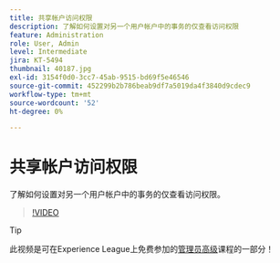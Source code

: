 ```yaml
---
title: 共享帐户访问权限
description: 了解如何设置对另一个用户帐户中的事务的仅查看访问权限
feature: Administration
role: User, Admin
level: Intermediate
jira: KT-5494
thumbnail: 40187.jpg
exl-id: 3154f0d0-3cc7-45ab-9515-bd69f5e46546
source-git-commit: 452299b2b786beab9df7a5019da4f3840d9cdec9
workflow-type: tm+mt
source-wordcount: '52'
ht-degree: 0%

---
```


# 共享帐户访问权限

了解如何设置对另一个用户帐户中的事务的仅查看访问权限。

>[!VIDEO](https://video.tv.adobe.com/v/40187?quality=12&learn=on&hidetitle=true)

>[!TIP]
>
>此视频是可在Experience League上免费参加的[管理员高级](https://experienceleague.adobe.com/?recommended=Sign-A-1-2020.1)课程的一部分！
